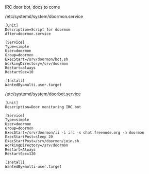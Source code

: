 IRC door bot, docs to come

/etc/systemd/system/doormon.service

```
[Unit]
Description=Script for doormon
After=doormon.service

[Service]
Type=simple
User=doormon
Group=doormon
ExecStart=/srv/doormon/bot.sh
WorkingDirectory=/srv/doormon
Restart=always
RestartSec=10

[Install]
WantedBy=multi.user.target
```

/etc/systemd/system/doorbot.service

```
[Unit]
Description=Door monitoring IRC bot

[Service]
Type=simple
User=doormon
Group=doormon
ExecStart=/srv/doormon/ii -i irc -s chat.freenode.org -n doormon
ExecStartPost=sleep 20
ExecStartPost=/srv/doormon/join.sh
WorkingDirectory=/srv/doormon
Restart=Always
RestartSec=120

[Install]
WantedBy=multi-user.target
```
